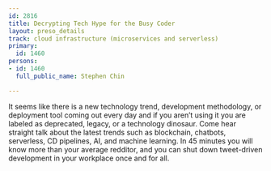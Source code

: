 ```yaml
---
id: 2816
title: Decrypting Tech Hype for the Busy Coder
layout: preso_details
track: cloud infrastructure (microservices and serverless)
primary:
  id: 1460
persons:
- id: 1460
  full_public_name: Stephen Chin

---
```

It seems like there is a new technology trend, development methodology, or deployment tool coming out every day and if you aren’t using it you are labeled as deprecated, legacy, or a technology dinosaur.  Come hear straight talk about the latest trends such as blockchain, chatbots, serverless, CD pipelines, AI, and machine learning.  In 45 minutes you will know more than your average redditor, and you can shut down tweet-driven development in your workplace once and for all.